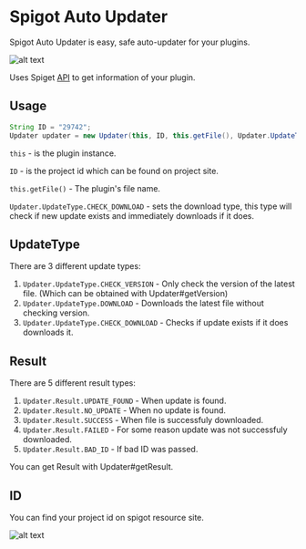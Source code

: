 # Spigot Auto Updater
Spigot Auto Updater is easy, safe auto-updater for your plugins.

![alt text](https://spiget.org/img/logo-plain-x64.png "Spiget")

Uses Spiget [API](https://spiget.org/) to get information of your plugin.

## Usage
```java
String ID = "29742";
Updater updater = new Updater(this, ID, this.getFile(), Updater.UpdateType.CHECK_DOWNLOAD);
```
`this` - is the plugin instance.

`ID` - is the project id which can be found on project site.

`this.getFile()` - The plugin's file name.

`Updater.UpdateType.CHECK_DOWNLOAD` - sets the download type, this type will check if new update exists and immediately downloads if it does.

## UpdateType
There are 3 different update types:
1. `Updater.UpdateType.CHECK_VERSION` - Only check the version of the latest file. (Which can be obtained with Updater#getVersion)
2. `Updater.UpdateType.DOWNLOAD` - Downloads the latest file without checking version.
3. `Updater.UpdateType.CHECK_DOWNLOAD` - Checks if update exists if it does downloads it.

## Result
There are 5 different result types:
1. `Updater.Result.UPDATE_FOUND` - When update is found.
2. `Updater.Result.NO_UPDATE` - When no update is found.
3. `Updater.Result.SUCCESS` - When file is successfuly downloaded.
4. `Updater.Result.FAILED` - For some reason update was not successfuly downloaded.
5. `Updater.Result.BAD_ID` - If bad ID was passed.

You can get Result with Updater#getResult.
    
## ID
You can find your project id on spigot resource site.

![alt text](https://i.imgur.com/sReoiZd.png)

